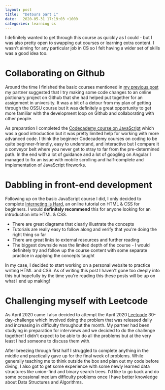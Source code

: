 ```yaml
---
layout: post
title:  "Detours part 1"
date:   2020-05-31 17:19:03 +1000
categories: learning cs
---
```

I definitely wanted to get through this course as quickly as I could - but I was also pretty open to swapping out courses or learning extra content. I wasn't aiming for any particular job in CS so I felt having a wider set of skills was a good idea too.

# Collaborating on Github
Around the time I finished the basic courses mentioned in [my previous post](https://andyluu.com/jekyll/update/2020/05/31/learning-the-basics.html) my partner suggested that I try making some code changes to an online pictionary project on Github that she had helped put together for an assignment in university. It was a bit of a detour from my plan of getting through the OSSU course but it was definitely a great opportunity to get more familiar with the development loop on Github and collaborating with other people.

As preparation I completed the [Codecademy course on JavaScript](https://www.codecademy.com/learn/introduction-to-javascript) which was a good introduction but it was pretty limited help for working with more advanced code. I think the beginner Codecademy courses on coding to be quite beginner-friendly, easy to understand, and interactive but I compare it a conveyor belt where you never get to stray to far from the pre-determined path. In the end with a lot of guidance and a lot of googling on Angular I managed to fix an issue with mobile scrolling and half-complete and implementation of JavaScript fireworks.

# Dabbling in front-end development
Following up on the basic JavaScript course I did, I only decided to complete [Interneting is Hard](https://www.internetingishard.com/html-and-css/), an online tutorial on HTML & CSS for beginners. I would **definitely recommend** this for anyone looking for an introduction into HTML & CSS.
- There are great diagrams that clearly illustrate the concepts
- Tutorials are really easy to follow along and verify that you're doing the right thing so far
- There are great links to external resources and further reading
- The biggest downside was the limited depth of the course - I would definitely try and follow up the course content with some separate practice in applying the concepts taught

In my case, I decided to start working on a personal website to practice writing HTML and CSS. As of writing this post I haven't gone too deeply into this but hopefully by the time you're reading this these posts will be up on what I end up making!


# Challenging myself with Leetcode
As April 2020 came I also decided to attempt the April 2020 [Leetcode](https://leetcode.com/) 30-day-challenge which involved doing the problem that was released daily and increasing in difficulty throughout the month. My partner had been studying in preparation for interviews and we decided to do the challenge together! I didn't expect to be able to do all the problems but at the very least I had someone to discuss them with.

After breezing through first half I struggled to complete anything in the middle and practically gave up for the final week of problems. While generally teaching me to think outside the box and plan out my code before diving, I also got to get some experience with some newly learned data structures like union-find and binary search trees. I'd like to go back and do some occasional medium difficulty problems once I have better knowledge about Data Structures and Algorithms.
